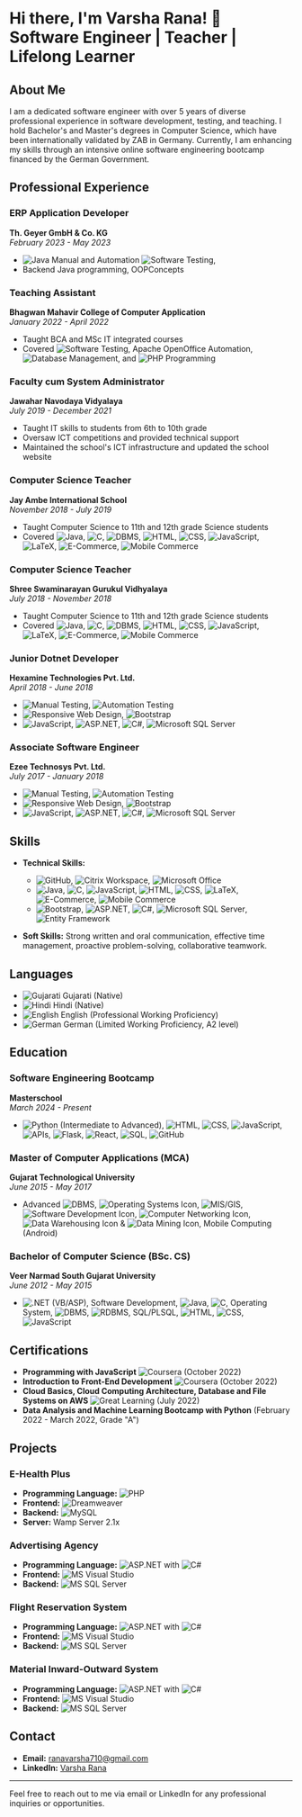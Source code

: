 # Hi there, I'm Varsha Rana! 👋  Software Engineer | Teacher | Lifelong Learner

## About Me
I am a dedicated software engineer with over 5 years of diverse professional experience in software development, testing, and teaching. I hold Bachelor's and Master's degrees in Computer Science, which have been internationally validated by ZAB in Germany. Currently, I am enhancing my skills through an intensive online software engineering bootcamp financed by the German Government.

## Professional Experience
### ERP Application Developer
**Th. Geyer GmbH & Co. KG**  
*February 2023 - May 2023*  
- ![Java](https://img.shields.io/badge/-Java-007396?style=flat&logo=java&logoColor=white) Manual and Automation ![Software Testing](https://img.shields.io/badge/-Software%20Testing-6DB33F?style=flat&logo=checkmarx&logoColor=white),
- Backend Java programming, OOPConcepts

### Teaching Assistant
**Bhagwan Mahavir College of Computer Application**  
*January 2022 - April 2022*  
- Taught BCA and MSc IT integrated courses
- Covered ![Software Testing](https://img.shields.io/badge/-Software%20Testing-6DB33F?style=flat&logo=checkmarx&logoColor=white), Apache OpenOffice Automation, ![Database Management](https://img.shields.io/badge/-DBMS-003B57?style=flat&logo=databricks&logoColor=white), and ![PHP](https://img.shields.io/badge/-PHP-777BB4?style=flat&logo=php&logoColor=white) Programming

### Faculty cum System Administrator
**Jawahar Navodaya Vidyalaya**  
*July 2019 - December 2021*  
- Taught IT skills to students from 6th to 10th grade
- Oversaw ICT competitions and provided technical support
- Maintained the school's ICT infrastructure and updated the school website

### Computer Science Teacher
**Jay Ambe International School**  
*November 2018 - July 2019*  
- Taught Computer Science to 11th and 12th grade Science students
- Covered ![Java](https://img.shields.io/badge/-Java-007396?style=flat&logo=java&logoColor=white), ![C](https://img.shields.io/badge/-C-A8B9CC?style=flat&logo=c&logoColor=white), ![DBMS](https://img.shields.io/badge/-DBMS-003B57?style=flat&logo=databricks&logoColor=white), ![HTML](https://img.shields.io/badge/-HTML-E34F26?style=flat&logo=html5&logoColor=white), ![CSS](https://img.shields.io/badge/-CSS-1572B6?style=flat&logo=css3&logoColor=white), ![JavaScript](https://img.shields.io/badge/-JavaScript-F7DF1E?style=flat&logo=javascript&logoColor=white), ![LaTeX](https://img.shields.io/badge/-LaTeX-008080?style=flat&logo=latex&logoColor=white), ![E-Commerce](https://img.shields.io/badge/-E--Commerce-00A99D?style=flat&logo=shopify&logoColor=white), ![Mobile Commerce](https://img.shields.io/badge/-Mobile%20Commerce-00A99D?style=flat&logo=shopify&logoColor=white)

### Computer Science Teacher
**Shree Swaminarayan Gurukul Vidhyalaya**  
*July 2018 - November 2018*  
- Taught Computer Science to 11th and 12th grade Science students
- Covered ![Java](https://img.shields.io/badge/-Java-007396?style=flat&logo=java&logoColor=white), ![C](https://img.shields.io/badge/-C-A8B9CC?style=flat&logo=c&logoColor=white), ![DBMS](https://img.shields.io/badge/-DBMS-003B57?style=flat&logo=databricks&logoColor=white), ![HTML](https://img.shields.io/badge/-HTML-E34F26?style=flat&logo=html5&logoColor=white), ![CSS](https://img.shields.io/badge/-CSS-1572B6?style=flat&logo=css3&logoColor=white), ![JavaScript](https://img.shields.io/badge/-JavaScript-F7DF1E?style=flat&logo=javascript&logoColor=white), ![LaTeX](https://img.shields.io/badge/-LaTeX-008080?style=flat&logo=latex&logoColor=white), ![E-Commerce](https://img.shields.io/badge/-E--Commerce-00A99D?style=flat&logo=shopify&logoColor=white), ![Mobile Commerce](https://img.shields.io/badge/-Mobile%20Commerce-00A99D?style=flat&logo=shopify&logoColor=white)

### Junior Dotnet Developer
**Hexamine Technologies Pvt. Ltd.**  
*April 2018 - June 2018*  
- ![Manual Testing](https://img.shields.io/badge/-Manual%20Testing-007396?style=flat&logo=checkmarx&logoColor=white), ![Automation Testing](https://img.shields.io/badge/-Automation%20Testing-6DB33F?style=flat&logo=checkmarx&logoColor=white)
- ![Responsive Web Design](https://img.shields.io/badge/-Responsive%20Web%20Design-1572B6?style=flat&logo=css3&logoColor=white), ![Bootstrap](https://img.shields.io/badge/-Bootstrap-563D7C?style=flat&logo=bootstrap&logoColor=white)
- ![JavaScript](https://img.shields.io/badge/-JavaScript-F7DF1E?style=flat&logo=javascript&logoColor=white), ![ASP.NET](https://img.shields.io/badge/-ASP.NET-512BD4?style=flat&logo=dot-net&logoColor=white), ![C#](https://img.shields.io/badge/-C%23-239120?style=flat&logo=c-sharp&logoColor=white), ![Microsoft SQL Server](https://img.shields.io/badge/-SQL%20Server-CC2927?style=flat&logo=microsoft-sql-server&logoColor=white)

### Associate Software Engineer
**Ezee Technosys Pvt. Ltd.**  
*July 2017 - January 2018*  
- ![Manual Testing](https://img.shields.io/badge/-Manual%20Testing-007396?style=flat&logo=checkmarx&logoColor=white), ![Automation Testing](https://img.shields.io/badge/-Automation%20Testing-6DB33F?style=flat&logo=checkmarx&logoColor=white)
- ![Responsive Web Design](https://img.shields.io/badge/-Responsive%20Web%20Design-1572B6?style=flat&logo=css3&logoColor=white), ![Bootstrap](https://img.shields.io/badge/-Bootstrap-563D7C?style=flat&logo=bootstrap&logoColor=white)
- ![JavaScript](https://img.shields.io/badge/-JavaScript-F7DF1E?style=flat&logo=javascript&logoColor=white), ![ASP.NET](https://img.shields.io/badge/-ASP.NET-512BD4?style=flat&logo=dot-net&logoColor=white), ![C#](https://img.shields.io/badge/-C%23-239120?style=flat&logo=c-sharp&logoColor=white), ![Microsoft SQL Server](https://img.shields.io/badge/-SQL%20Server-CC2927?style=flat&logo=microsoft-sql-server&logoColor=white)

## Skills
- **Technical Skills:** 
  - ![GitHub](https://img.shields.io/badge/-GitHub-181717?style=flat&logo=github&logoColor=white), ![Citrix Workspace](https://img.shields.io/badge/-Citrix%20Workspace-452170?style=flat&logo=citrix&logoColor=white), ![Microsoft Office](https://img.shields.io/badge/-Microsoft%20Office-D83B01?style=flat&logo=microsoft-office&logoColor=white)
  - ![Java](https://img.shields.io/badge/-Java-007396?style=flat&logo=java&logoColor=white), ![C](https://img.shields.io/badge/-C-A8B9CC?style=flat&logo=c&logoColor=white), ![JavaScript](https://img.shields.io/badge/-JavaScript-F7DF1E?style=flat&logo=javascript&logoColor=white), ![HTML](https://img.shields.io/badge/-HTML-E34F26?style=flat&logo=html5&logoColor=white), ![CSS](https://img.shields.io/badge/-CSS-1572B6?style=flat&logo=css3&logoColor=white), ![LaTeX](https://img.shields.io/badge/-LaTeX-008080?style=flat&logo=latex&logoColor=white), ![E-Commerce](https://img.shields.io/badge/-E--Commerce-00A99D?style=flat&logo=shopify&logoColor=white), ![Mobile Commerce](https://img.shields.io/badge/-Mobile%20Commerce-00A99D?style=flat&logo=shopify&logoColor=white)
  - ![Bootstrap](https://img.shields.io/badge/-Bootstrap-563D7C?style=flat&logo=bootstrap&logoColor=white), ![ASP.NET](https://img.shields.io/badge/-ASP.NET-512BD4?style=flat&logo=dot-net&logoColor=white), ![C#](https://img.shields.io/badge/-C%23-239120?style=flat&logo=c-sharp&logoColor=white), ![Microsoft SQL Server](https://img.shields.io/badge/-SQL%20Server-CC2927?style=flat&logo=microsoft-sql-server&logoColor=white), ![Entity Framework](https://img.shields.io/badge/-Entity%20Framework-512BD4?style=flat&logo=dot-net&logoColor=white)

- **Soft Skills:** Strong written and oral communication, effective time management, proactive problem-solving, collaborative teamwork.

## Languages
- ![Gujarati](https://img.shields.io/badge/-Gujarati-FF9933?style=flat&logoColor=white) Gujarati (Native)
- ![Hindi](https://img.shields.io/badge/-Hindi-FC4C02?style=flat&logoColor=white) Hindi (Native)
- ![English](https://img.shields.io/badge/-English-3C9CDC?style=flat&logoColor=white) English (Professional Working Proficiency)
- ![German](https://img.shields.io/badge/-German-FFD700?style=flat&logoColor=white) German (Limited Working Proficiency, A2 level)

## Education
### Software Engineering Bootcamp
**Masterschool**  
*March 2024 - Present*  
- ![Python](https://img.shields.io/badge/-Python-3776AB?style=flat&logo=python&logoColor=white) (Intermediate to Advanced), ![HTML](https://img.shields.io/badge/-HTML-E34F26?style=flat&logo=html5&logoColor=white), ![CSS](https://img.shields.io/badge/-CSS-1572B6?style=flat&logo=css3&logoColor=white), ![JavaScript](https://img.shields.io/badge/-JavaScript-F7DF1E?style=flat&logo=javascript&logoColor=white), ![APIs](https://img.shields.io/badge/-APIs-00457C?style=flat&logo=api&logoColor=white), ![Flask](https://img.shields.io/badge/-Flask-000000?style=flat&logo=flask&logoColor=white), ![React](https://img.shields.io/badge/-React-61DAFB?style=flat&logo=react&logoColor=white), ![SQL](https://img.shields.io/badge/-SQL-CC2927?style=flat&logo=microsoft-sql-server&logoColor=white), ![GitHub](https://img.shields.io/badge/-GitHub-181717?style=flat&logo=github&logoColor=white)

### Master of Computer Applications (MCA)
**Gujarat Technological University**  
*June 2015 - May 2017*  
- Advanced ![DBMS](https://img.shields.io/badge/-DBMS-003B57?style=flat&logo=mysql&logoColor=white), ![Operating Systems Icon](https://img.shields.io/badge/-Operating%20Systems-0078D6?style=flat&logo=windows&logoColor=white), ![MIS/GIS](https://img.shields.io/badge/-MIS/GIS-007396?style=flat&logo=arcgis&logoColor=white), ![Software Development Icon](https://img.shields.io/badge/-Software%20Development-239120?style=flat&logo=github&logoColor=white), ![Computer Networking Icon](https://img.shields.io/badge/-Computer%20Networking-0078D4?style=flat&logo=cisco&logoColor=white), ![Data Warehousing Icon](https://img.shields.io/badge/-Data%20Warehousing-FF5733?style=flat&logo=apache&logoColor=white) & ![Data Mining Icon](https://img.shields.io/badge/-Data%20Mining-3DDC84?style=flat&logo=python&logoColor=white), Mobile Computing (Android)

### Bachelor of Computer Science (BSc. CS)
**Veer Narmad South Gujarat University**  
*June 2012 - May 2015*  
- ![.NET](https://img.shields.io/badge/-.NET-512BD4?style=flat&logo=dot-net&logoColor=white) (VB/ASP), Software Development, ![Java](https://img.shields.io/badge/-Java-007396?style=flat&logo=java&logoColor=white), ![C](https://img.shields.io/badge/-C-A8B9CC?style=flat&logo=c&logoColor=white), Operating System, ![DBMS](https://img.shields.io/badge/-DBMS-003B57?style=flat&logo=databricks&logoColor=white), ![RDBMS](https://img.shields.io/badge/-RDBMS-CC2927?style=flat&logo=microsoft-sql-server&logoColor=white), SQL/PLSQL, ![HTML](https://img.shields.io/badge/-HTML-E34F26?style=flat&logo=html5&logoColor=white), ![CSS](https://img.shields.io/badge/-CSS-1572B6?style=flat&logo=css3&logoColor=white), ![JavaScript](https://img.shields.io/badge/-JavaScript-F7DF1E?style=flat&logo=javascript&logoColor=white)

## Certifications
- **Programming with JavaScript** ![Coursera](https://img.shields.io/badge/-Coursera-0056D2?style=flat&logo=coursera&logoColor=white) (October 2022)
- **Introduction to Front-End Development** ![Coursera](https://img.shields.io/badge/-Coursera-0056D2?style=flat&logo=coursera&logoColor=white) (October 2022)
- **Cloud Basics, Cloud Computing Architecture, Database and File Systems on AWS** ![Great Learning](https://img.shields.io/badge/-Great%20Learning-0056D2?style=flat&logo=greatlearning&logoColor=white) (July 2022)
- **Data Analysis and Machine Learning Bootcamp with Python** (February 2022 - March 2022, Grade "A")

## Projects
### E-Health Plus
- **Programming Language:** ![PHP](https://img.shields.io/badge/-PHP-777BB4?style=flat&logo=php&logoColor=white)
- **Frontend:** ![Dreamweaver](https://img.shields.io/badge/-Dreamweaver-FF61F6?style=flat&logo=adobe-dreamweaver&logoColor=white)
- **Backend:** ![MySQL](https://img.shields.io/badge/-MySQL-4479A1?style=flat&logo=mysql&logoColor=white)
- **Server:** Wamp Server 2.1x

### Advertising Agency
- **Programming Language:** ![ASP.NET](https://img.shields.io/badge/-ASP.NET-512BD4?style=flat&logo=dot-net&logoColor=white) with ![C#](https://img.shields.io/badge/-C%23-239120?style=flat&logo=c-sharp&logoColor=white)
- **Frontend:** ![MS Visual Studio](https://img.shields.io/badge/-MS%20Visual%20Studio-5C2D91?style=flat&logo=visual-studio&logoColor=white)
- **Backend:** ![MS SQL Server](https://img.shields.io/badge/-SQL%20Server-CC2927?style=flat&logo=microsoft-sql-server&logoColor=white)

### Flight Reservation System
- **Programming Language:** ![ASP.NET](https://img.shields.io/badge/-ASP.NET-512BD4?style=flat&logo=dot-net&logoColor=white) with ![C#](https://img.shields.io/badge/-C%23-239120?style=flat&logo=c-sharp&logoColor=white)
- **Frontend:** ![MS Visual Studio](https://img.shields.io/badge/-MS%20Visual%20Studio-5C2D91?style=flat&logo=visual-studio&logoColor=white)
- **Backend:** ![MS SQL Server](https://img.shields.io/badge/-SQL%20Server-CC2927?style=flat&logo=microsoft-sql-server&logoColor=white)

### Material Inward-Outward System
- **Programming Language:** ![ASP.NET](https://img.shields.io/badge/-ASP.NET-512BD4?style=flat&logo=dot-net&logoColor=white) with ![C#](https://img.shields.io/badge/-C%23-239120?style=flat&logo=c-sharp&logoColor=white)
- **Frontend:** ![MS Visual Studio](https://img.shields.io/badge/-MS%20Visual%20Studio-5C2D91?style=flat&logo=visual-studio&logoColor=white)
- **Backend:** ![MS SQL Server](https://img.shields.io/badge/-SQL%20Server-CC2927?style=flat&logo=microsoft-sql-server&logoColor=white)

## Contact
- **Email:** [ranavarsha710@gmail.com](mailto:ranavarsha710@gmail.com)
- **LinkedIn:** [Varsha Rana](https://www.linkedin.com/in/varsha-rana-bbab6b158)

---

Feel free to reach out to me via email or LinkedIn for any professional inquiries or opportunities.

